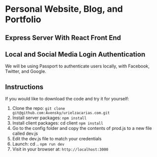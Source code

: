 
# Personal Website, Blog, and Portfolio

## Express Server With React Front End 

## Local and Social Media Login Authentication

We will be using Passport to authenticate users locally, with Facebook, Twitter, and Google.

## Instructions

If you would like to download the code and try it for yourself:

1. Clone the repo: `git clone git@github.com:Avensky/urielzacarias.com.git`
2. Install server packages: `npm install`
3. Install client packages: cd client `npm install` 
4. Go to the config folder and copy the contents of prod.js to a new file called dev.js 
5. Edit the dev.js file to match your credentials
6. Launch: cd .. `npm run dev`
7. Visit in your browser at: `http://localhost:3000`



